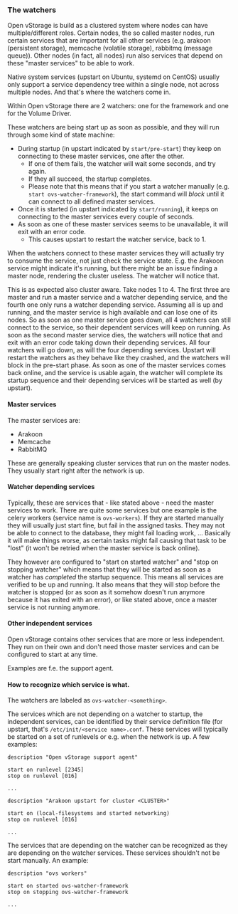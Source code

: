 ### The watchers
Open vStorage is build as a clustered system where nodes can have multiple/different roles. Certain nodes, the so called master nodes, run certain services that are important for all other services (e.g. arakoon (persistent storage), memcache (volatile storage), rabbitmq (message queue)). Other nodes (in fact, all nodes) run also services that depend on these "master services" to be able to work.

Native system services (upstart on Ubuntu, systemd on CentOS) usually only support a service dependency tree within a single node, not across multiple nodes. And that's where the watchers come in.

Within Open vStorage there are 2 watchers: one for the framework and one for the Volume Driver.

These watchers are being start up as soon as possible, and they will run through some kind of state machine:
* During startup (in upstart indicated by `start/pre-start`) they keep on connecting to these master services, one after the other.
    * If one of them fails, the watcher will wait some seconds, and try again.
    * If they all succeed, the startup completes.
    * Please note that this means that if you start a watcher manually (e.g. `start ovs-watcher-framework`), the start command will *block* until it can connect to all defined master services.
* Once it is started (in upstart indicated by `start/running`), it keeps on connecting to the master services every couple of seconds.
* As soon as one of these master services seems to be unavailable, it will exit with an error code.
    * This causes upstart to restart the watcher service, back to 1.

When the watchers connect to these master services they will actually try to consume the service, not just check the service state. E.g. the Arakoon service might indicate it's running, but there might be an issue finding a master node, rendering the cluster useless. The watcher will notice that.

This is as expected also cluster aware. Take nodes 1 to 4. The first three are master and run a master service and a watcher depending service, and the fourth one only runs a watcher depending service. Assuming all is up and running, and the master service is high available and can lose one of its nodes. So as soon as one master service goes down, all 4 watchers can still connect to the service, so their dependent services will keep on running. As soon as the second master service dies, the watchers will notice that and exit with an error code taking down their depending services. All four watchers will go down, as will the four depending services. Upstart will restart the watchers as they behave like they crashed, and the watchers will block in the pre-start phase. As soon as one of the master services comes back online, and the service is usable again, the watcher will complete its startup sequence and their depending services will be started as well (by upstart).

#### Master services

The master services are:
* Arakoon
* Memcache
* RabbitMQ

These are generally speaking cluster services that run on the master nodes. They usually start right after the network is up.


#### Watcher depending services

Typically, these are services that - like stated above - need the master services to work. There are quite some services but one example is the celery workers (service name is `ovs-workers`). If they are started manually they will usually just start fine, but fail in the assigned tasks. They may not be able to connect to the database, they might fail loading work, ... Basically it will make things worse, as certain tasks might fail causing that task to be "lost" (it won't be retried when the master service is back online).

They however are configured to "start on started watcher" and "stop on stopping watcher" which means that they will be started as soon as a watcher has *completed* the startup sequence. This means all services are verified to be up and running. It also means that they will stop before the watcher is stopped (or as soon as it somehow doesn't run anymore because it has exited with an error), or like stated above, once a master service is not running anymore.

#### Other independent services

Open vStorage contains other services that are more or less independent. They run on their own and don't need those master services and can be configured to start at any time.

Examples are f.e. the support agent.


#### How to recognize which service is what.
The watchers are labeled as `ovs-watcher-<something>`.

The services which are not depending on a watcher to startup, the independent services, can be identified by their service definition file (for upstart, that's `/etc/init/<service name>.conf`. These services will typically be started on a set of runlevels or e.g. when the network is up. A few examples:

```
description "Open vStorage support agent"

start on runlevel [2345]
stop on runlevel [016]

...
```

```
description "Arakoon upstart for cluster <CLUSTER>"

start on (local-filesystems and started networking)
stop on runlevel [016]

...
```

The services that are depending on the watcher can be recognized as they are depending on the watcher services. These services shouldn't not be start manually. An example:

```
description "ovs workers"

start on started ovs-watcher-framework
stop on stopping ovs-watcher-framework

...
```
